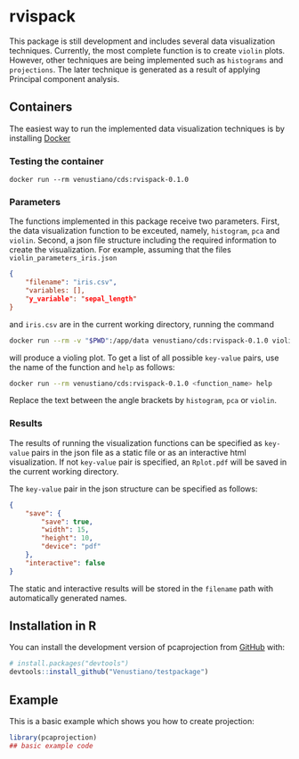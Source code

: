 
# rvispack

<!-- badges: start -->
<!-- badges: end -->

This package is still development and includes several data
visualization techniques. Currently, the most complete function is to
create `violin` plots. However, other techniques are being implemented
such as `histograms` and `projections`. The later technique is
generated as a result of applying Principal component analysis.

## Containers

The easiest way to run the implemented data visualization techniques
is by installing [Docker](https://docs.docker.com/engine/install/)

### Testing the container

```shell
docker run --rm venustiano/cds:rvispack-0.1.0
```

### Parameters

The functions implemented in this package receive two
parameters. First, the data visualization function to be exceuted,
namely, `histogram`, `pca` and `violin`. Second, a json file structure
including the required information to create the visualization. For
example, assuming that the files `violin_parameters_iris.json` 

```json
{
	"filename": "iris.csv",
	"variables: [],
	"y_variable": "sepal_length"
}
```
and `iris.csv` are in the current working directory, running the command

```sh
docker run --rm -v "$PWD":/app/data venustiano/cds:rvispack-0.1.0 violin violin_parameters_iris.json
```

will produce a violing plot. To get a list of all possible `key-value`
pairs, use the name of the function and `help` as follows:


```bash
docker run --rm venustiano/cds:rvispack-0.1.0 <function_name> help
```

Replace the text between the angle brackets by `histogram`, `pca` or `violin`.

### Results

The results of running the visualization functions can be specified as
`key-value` pairs in the json file as a static file or as an
interactive html visualization. If not `key-value` pair is specified,
an `Rplot.pdf` will be saved in the current working directory.

The `key-value` pair in the json structure can be specified as follows:

```json
{ 
	"save": {
		"save": true,
		"width": 15,
		"height": 10,
		"device": "pdf"
	},
	"interactive": false
}
```
The static and interactive results will be stored in the `filename` path with automatically generated names.



## Installation in R

You can install the development version of pcaprojection from
[GitHub](https://github.com/) with:

``` r
# install.packages("devtools")
devtools::install_github("Venustiano/testpackage")
```

## Example

This is a basic example which shows you how to create projection:

``` r
library(pcaprojection)
## basic example code
```

